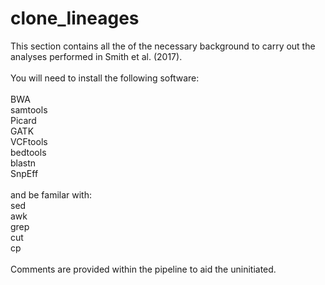 # clone_lineages

This section contains all the of the necessary background to carry out the analyses performed in Smith et al. (2017). <br />
<br />
You will need to install the following software: <br />
<br />
BWA <br />
samtools <br />
Picard <br />
GATK <br />
VCFtools <br />
bedtools <br />
blastn <br />
SnpEff <br />
<br />
and be familar with: <br />
sed <br />
awk <br />
grep <br />
cut <br />
cp <br />
<br />
Comments are provided within the pipeline to aid the uninitiated.
